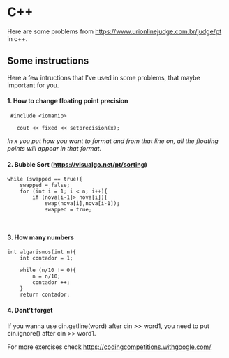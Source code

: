 # C++
Here are some problems from https://www.urionlinejudge.com.br/judge/pt in c++.


## Some instructions

Here a few intructions that I've used in some problems, that maybe important for you.

#### 1. How to change floating point precision

```
 #include <iomanip>

   cout << fixed << setprecision(x);
```
  
_In x you put how you want to format and from that line on, all the floating points will appear in that format._


#### 2. Bubble Sort  (https://visualgo.net/pt/sorting)

```
while (swapped == true){
    swapped = false;
    for (int i = 1; i < n; i++){
        if (nova[i-1]> nova[i]){
            swap(nova[i],nova[i-1]);
            swapped = true;
                    
                
 ```
 
 #### 3. How many numbers
 
```
int algarismos(int n){  
    int contador = 1;

    while (n/10 != 0){
        n = n/10;
        contador ++;
    }
	return contador;
 ```
 
 #### 4. Dont't forget
 
 If you wanna use cin.getline(word) after cin >> word1, you need to put cin.ignore() after cin >> word1.
 
 For more exercises check https://codingcompetitions.withgoogle.com/ 
